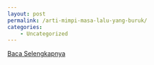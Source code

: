 ```yaml
---
layout: post
permalink: /arti-mimpi-masa-lalu-yang-buruk/
categories:
    - Uncategorized
---
```


[Baca Selengkapnya](/10)